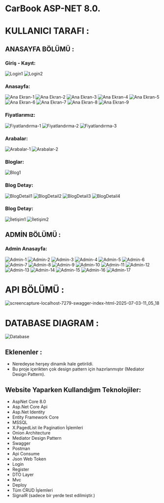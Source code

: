 # CarBook ASP-NET 8.0.

# KULLANICI TARAFI :


## ANASAYFA BÖLÜMÜ :

### Giriş - Kayıt:
![Login1](https://github.com/user-attachments/assets/429d1051-c353-46cf-a046-7977b8dafbd1)
![Login2](https://github.com/user-attachments/assets/b807db26-bc8d-475c-9252-8eb2bae57f35)

### Anasayfa:
![Ana Ekran-1](https://github.com/user-attachments/assets/e2948fab-93f4-4ccb-8bd5-a0054b013146)
![Ana Ekran-2](https://github.com/user-attachments/assets/fb4b7014-61a1-48b2-9d57-cba3073e20f2)
![Ana Ekran-3](https://github.com/user-attachments/assets/4c67ada0-040a-4987-b0d5-e9e9f9f28018)
![Ana Ekran-4](https://github.com/user-attachments/assets/4e8af5a9-e4af-4865-9668-d8d5e80cbca3)
![Ana Ekran-5](https://github.com/user-attachments/assets/dd898cc7-7de2-430a-95f3-07357ac1c767)
![Ana Ekran-6](https://github.com/user-attachments/assets/b73ddba2-fb63-451e-a8e0-2b93bf5052c0)
![Ana Ekran-7](https://github.com/user-attachments/assets/4e4d363e-d444-40bc-8d73-24d028a3334a)
![Ana Ekran-8](https://github.com/user-attachments/assets/375458c9-b56b-4ceb-9df9-0f066c6dfd32)
![Ana Ekran-9](https://github.com/user-attachments/assets/f9e5a121-eb04-42c6-a859-adb09ac5150e)

### Fiyatlarımız:
![Fiyatlandırma-1](https://github.com/user-attachments/assets/ac08ecdb-88b9-4dfe-8e91-bc3b38ee0e74)
![Fiyatlandırma-2](https://github.com/user-attachments/assets/be31bd05-c8cc-4d10-9fe0-b7aab3567c80)
![Fiyatlandırma-3](https://github.com/user-attachments/assets/f19df3c5-8c38-49c2-a598-0c7af718996b)

### Arabalar:
![Arabalar-1](https://github.com/user-attachments/assets/bbe0be34-069f-4e3b-815b-cf25e3577313)
![Arabalar-2](https://github.com/user-attachments/assets/007462b1-f37e-4a53-a906-d0549fc709d7)

### Bloglar:
![Blog1](https://github.com/user-attachments/assets/85b59af3-c3a4-4851-8519-a513dd4030ce)

### Blog Detay:
![BlogDetail1](https://github.com/user-attachments/assets/d3d2ea9b-a1d6-41a0-97b9-106730d31e2c)
![BlogDetail2](https://github.com/user-attachments/assets/a17eb69d-d607-4d46-b496-c6828f7c98e8)
![BlogDetail3](https://github.com/user-attachments/assets/e7d56f4d-d3f1-4c58-8bb7-8593b2b12d37)
![BlogDetail4](https://github.com/user-attachments/assets/9db8aa3a-66a4-4c6c-a804-f406ff89eab9)

### Blog Detay:
![İletişim1](https://github.com/user-attachments/assets/12939bf0-573f-4b96-b00b-1794097b9860)
![İletişim2](https://github.com/user-attachments/assets/791b23ca-9db4-4189-a902-05bea4e338c9)

## ADMİN BÖLÜMÜ :

### Admin Anasayfa:
![Admin-1](https://github.com/user-attachments/assets/7f151a4c-80a4-4315-b040-97d2e5a7a98c)
![Admin-2](https://github.com/user-attachments/assets/132c60a5-eef3-4274-ab09-920d8a45a7fa)
![Admin-3](https://github.com/user-attachments/assets/273e2945-ac68-4c77-96a9-45c22aeb3ea0)
![Admin-4](https://github.com/user-attachments/assets/02effe3e-47b3-409b-9f63-84d69d8f282b)
![Admin-5](https://github.com/user-attachments/assets/2ec6ca78-a3ac-40ec-aca6-e1af291fd0c5)
![Admin-6](https://github.com/user-attachments/assets/9391a6ba-e283-4021-842b-5b79a6a37abc)
![Admin-7](https://github.com/user-attachments/assets/3930d527-131f-45c5-af76-e1ca233f7a15)
![Admin-8](https://github.com/user-attachments/assets/bd791a53-fc8e-43dd-bb22-a5fbdcfacdb3)
![Admin-9](https://github.com/user-attachments/assets/eaa03d33-fd86-4322-9484-9da2aa1a4281)
![Admin-10](https://github.com/user-attachments/assets/d1ac9021-f1df-4ba8-b619-1edd88d868b7)
![Admin-11](https://github.com/user-attachments/assets/e0efb92a-7be6-4686-8575-069a3b367422)
![Admin-12](https://github.com/user-attachments/assets/9e59be85-6c2c-4ae1-ba56-849058c72a7c)
![Admin-13](https://github.com/user-attachments/assets/b1d756ac-93f5-4205-b526-75caf5155648)
![Admin-14](https://github.com/user-attachments/assets/cfc16731-ec17-47fd-87f1-f00ebb0a8c4c)
![Admin-15](https://github.com/user-attachments/assets/f01274fd-00fd-4736-a5d6-b83035c6ff27)
![Admin-16](https://github.com/user-attachments/assets/74cff5cb-6906-4156-9fa0-2abd783d4825)
![Admin-17](https://github.com/user-attachments/assets/7b91e6ee-939e-4959-b4f4-e2e3d9341ff3)

# API BÖLÜMÜ :
![screencapture-localhost-7279-swagger-index-html-2025-07-03-11_05_18](https://github.com/user-attachments/assets/7a4e4377-0c68-4ec5-84e8-1a0769ce7085)

# DATABASE DIAGRAM :
![Database](https://github.com/user-attachments/assets/8edd4cef-1dbe-4e92-b890-9a1621ffea1b)

## Eklenenler :
* Neredeyse herşey dinamik hale getirildi.
* Bu proje içerikten çok design pattern için hazırlanmıştır (Mediator Design Pattern).

## Website Yaparken Kullandığım Teknolojiler:

* AspNet Core 8.0
* Asp.Net Core Api
* Asp.Net Identity
* Entity Framework Core
* MSSQL
* X.PagedList ile Pagination İşlemleri
* Onion Architecture
* Mediator Design Pattern
* Swagger
* Postman
* Api Consume
* Json Web Token
* Login
* Register
* DTO Layer
* Mvc
* Deploy
* Tüm CRUD İşlemleri
* SignalR (sadece bir yerde test edilmiştir.)
